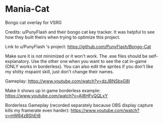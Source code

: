 # Mania-Cat
Bongo cat overlay for VSRG

Credits: u/PunyFlash and their bongo cat key tracker. It was helpful to see how they built theirs when trying to optimize this project.

Link to u/PunyFlash 's project: https://github.com/PunyFlash/Bongo-Cat

Make sure it is not minimized or it won't work. The .exe files should be self-explanatory. Use the other one when you want to see the cat in-game (ONLY works in borderless). You can also edit the sprites if you don't like my shitty mspaint skill, just don't change their names.

Gameplay:
https://www.youtube.com/watch?v=dzJBNSbxG8I

Make it shows up in game borderless example:
https://www.youtube.com/watch?v=AI8HFvQQLxY

Borderless Gameplay (recorded separately because OBS display capture kills my framerate even harder):
https://www.youtube.com/watch?v=mW64zBShEt8

